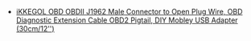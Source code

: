 - [iKKEGOL OBD OBDII J1962 Male Connector to Open Plug Wire, OBD Diagnostic Extension Cable OBD2 Pigtail, DIY Mobley USB Adapter (30cm/12'')](https://www.amazon.com/dp/B0828YHWFG)

